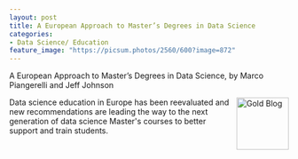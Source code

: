 ```yaml
---
layout: post
title: A European Approach to Master’s Degrees in Data Science
categories:
- Data Science/ Education
feature_image: "https://picsum.photos/2560/600?image=872"
---
```

A European Approach to Master’s Degrees in Data Science, by Marco Piangerelli and Jeff Johnson


<a href="https://www.kdnuggets.com/2019/11/top-stories-2019-oct.html"> <img src="/tkb-1910-g1.jpeg" width=94 alt="Gold Blog" align="right"> </a>

Data science education in Europe has been reevaluated and new recommendations are leading the way to the next generation of data science Master's courses to better support and train students.

